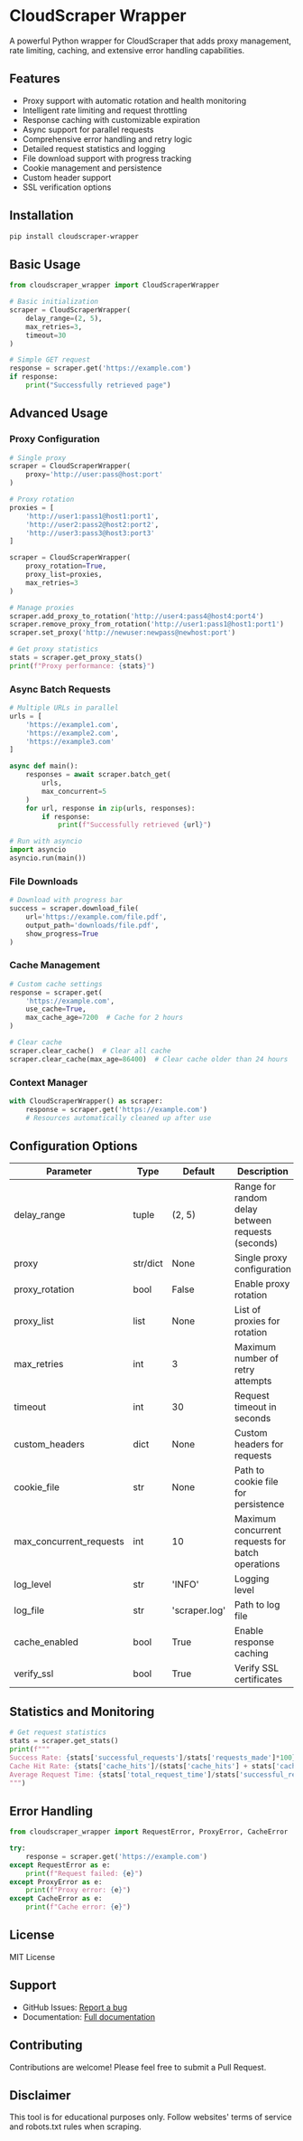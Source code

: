 # CloudScraper Wrapper

A powerful Python wrapper for CloudScraper that adds proxy management, rate limiting, caching, and extensive error handling capabilities.

## Features

- Proxy support with automatic rotation and health monitoring
- Intelligent rate limiting and request throttling
- Response caching with customizable expiration
- Async support for parallel requests
- Comprehensive error handling and retry logic
- Detailed request statistics and logging
- File download support with progress tracking
- Cookie management and persistence
- Custom header support
- SSL verification options

## Installation

```bash
pip install cloudscraper-wrapper
```

## Basic Usage

```python
from cloudscraper_wrapper import CloudScraperWrapper

# Basic initialization
scraper = CloudScraperWrapper(
    delay_range=(2, 5),
    max_retries=3,
    timeout=30
)

# Simple GET request
response = scraper.get('https://example.com')
if response:
    print("Successfully retrieved page")
```

## Advanced Usage

### Proxy Configuration

```python
# Single proxy
scraper = CloudScraperWrapper(
    proxy='http://user:pass@host:port'
)

# Proxy rotation
proxies = [
    'http://user1:pass1@host1:port1',
    'http://user2:pass2@host2:port2',
    'http://user3:pass3@host3:port3'
]

scraper = CloudScraperWrapper(
    proxy_rotation=True,
    proxy_list=proxies,
    max_retries=3
)

# Manage proxies
scraper.add_proxy_to_rotation('http://user4:pass4@host4:port4')
scraper.remove_proxy_from_rotation('http://user1:pass1@host1:port1')
scraper.set_proxy('http://newuser:newpass@newhost:port')

# Get proxy statistics
stats = scraper.get_proxy_stats()
print(f"Proxy performance: {stats}")
```

### Async Batch Requests

```python
# Multiple URLs in parallel
urls = [
    'https://example1.com',
    'https://example2.com',
    'https://example3.com'
]

async def main():
    responses = await scraper.batch_get(
        urls,
        max_concurrent=5
    )
    for url, response in zip(urls, responses):
        if response:
            print(f"Successfully retrieved {url}")

# Run with asyncio
import asyncio
asyncio.run(main())
```

### File Downloads

```python
# Download with progress bar
success = scraper.download_file(
    url='https://example.com/file.pdf',
    output_path='downloads/file.pdf',
    show_progress=True
)
```

### Cache Management

```python
# Custom cache settings
response = scraper.get(
    'https://example.com',
    use_cache=True,
    max_cache_age=7200  # Cache for 2 hours
)

# Clear cache
scraper.clear_cache()  # Clear all cache
scraper.clear_cache(max_age=86400)  # Clear cache older than 24 hours
```

### Context Manager

```python
with CloudScraperWrapper() as scraper:
    response = scraper.get('https://example.com')
    # Resources automatically cleaned up after use
```

## Configuration Options

| Parameter | Type | Default | Description |
|-----------|------|---------|-------------|
| delay_range | tuple | (2, 5) | Range for random delay between requests (seconds) |
| proxy | str/dict | None | Single proxy configuration |
| proxy_rotation | bool | False | Enable proxy rotation |
| proxy_list | list | None | List of proxies for rotation |
| max_retries | int | 3 | Maximum number of retry attempts |
| timeout | int | 30 | Request timeout in seconds |
| custom_headers | dict | None | Custom headers for requests |
| cookie_file | str | None | Path to cookie file for persistence |
| max_concurrent_requests | int | 10 | Maximum concurrent requests for batch operations |
| log_level | str | 'INFO' | Logging level |
| log_file | str | 'scraper.log' | Path to log file |
| cache_enabled | bool | True | Enable response caching |
| verify_ssl | bool | True | Verify SSL certificates |

## Statistics and Monitoring

```python
# Get request statistics
stats = scraper.get_stats()
print(f"""
Success Rate: {stats['successful_requests']/stats['requests_made']*100}%
Cache Hit Rate: {stats['cache_hits']/(stats['cache_hits'] + stats['cache_misses'])*100}%
Average Request Time: {stats['total_request_time']/stats['successful_requests']}s
""")
```

## Error Handling

```python
from cloudscraper_wrapper import RequestError, ProxyError, CacheError

try:
    response = scraper.get('https://example.com')
except RequestError as e:
    print(f"Request failed: {e}")
except ProxyError as e:
    print(f"Proxy error: {e}")
except CacheError as e:
    print(f"Cache error: {e}")
```

## License

MIT License

## Support

- GitHub Issues: [Report a bug](https://github.com/yourusername/cloudscraper-wrapper/issues)
- Documentation: [Full documentation](https://github.com/yourusername/cloudscraper-wrapper/wiki)

## Contributing

Contributions are welcome! Please feel free to submit a Pull Request.

## Disclaimer

This tool is for educational purposes only. Follow websites' terms of service and robots.txt rules when scraping.